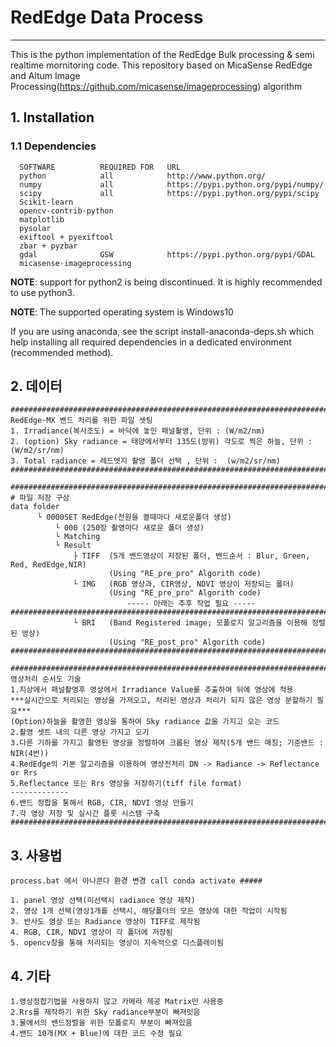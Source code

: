 RedEdge Data Process
  =======

 --------------------------------------------------


This is the python implementation of the RedEdge Bulk processing & semi realtime mornitoring code.
This repository based on MicaSense RedEdge and Altum Image Processing(https://github.com/micasense/imageprocessing) algorithm


## 1. Installation

### 1.1 Dependencies

```
  SOFTWARE          REQUIRED FOR   URL
  python            all            http://www.python.org/
  numpy             all            https://pypi.python.org/pypi/numpy/
  scipy             all            https://pypi.python.org/pypi/scipy
  Scikit-learn
  opencv-contrib-python 
  matplotlib
  pysolar
  exiftool + pyexiftool
  zbar + pyzbar
  gdal              GSW            https://pypi.python.org/pypi/GDAL
  micasense-imageprocessing
```


**NOTE**: support for python2 is being discontinued. It is highly recommended to use python3.

**NOTE**: The supported operating system is Windows10 

If you are using anaconda, see the script install-anaconda-deps.sh which help
installing all required dependencies in a dedicated environment (recommended method).


## 2. 데이터 

```
####################################################################################################
RedEdge-MX 밴드 처리를 위한 파일 셋팅
1. Irradiance(복사조도) = 바닥에 놓인 패널촬영, 단위 : (W/m2/nm)
2. (option) Sky radiance = 태양에서부터 135도(방위) 각도로 찍은 하늘, 단위 : (W/m2/sr/nm) 
3. Total radiance = 레드엣지 촬영 폴더 선택 , 단위 :  (w/m2/sr/nm) 
####################################################################################################
```

```
####################################################################################################
# 파일 저장 구상
data folder
      └ 0000SET RedEdge(전원을 켤때마다 새로운폴더 생성)
          └ 000 (250장 촬영마다 새로운 폴더 생성)
          └ Matching 
          └ Result
              ├ TIFF  (5개 밴드영상이 저장된 폴더, 밴드순서 : Blur, Green, Red, RedEdge,NIR)         
                      (Using "RE_pre_pro" Algorith code)
              └ IMG   (RGB 영상과, CIR영상, NDVI 영상이 저장되는 폴더)
                      (Using "RE_pre_pro" Algorith code)
                          ----- 아래는 추후 작업 필요 -----
###################################################################################################
              └ BRI   (Band Registered image; 모폴로지 알고리즘을 이용해 정렬된 영상)
                      (Using "RE_post_pro" Algorith code)
###################################################################################################
```


```
###################################################################################################
영상처리 순서도 기술
1.지상에서 패널촬영후 영상에서 Irradiance Value를 추출하여 뒤에 영상에 적용
***실시간으로 처리되는 영상을 가져오고, 처리된 영상과 처리가 되지 않은 영상 분할하기 필요***
(Option)하늘을 촬영한 영상을 통하여 Sky radiance 값을 가지고 오는 코드
2.촬영 셋트 내의 다른 영상 가지고 오기
3.다른 기하를 가지고 촬영된 영상을 정렬하여 크롭된 영상 제작(5개 밴드 매칭; 기준밴드 : NIR(4번))
4.RedEdge의 기본 알고리즘을 이용하여 영상전처리 DN -> Radiance -> Reflectance or Rrs
5.Reflectance 또는 Rrs 영상을 저장하기(tiff file format)
-------------
6.밴드 정합을 통해서 RGB, CIR, NDVI 영상 만들기
7.각 영상 저장 및 실시간 플롯 시스템 구축
###################################################################################################
```

## 3. 사용법
```
process.bat 에서 아나콘다 환경 변경 call conda activate #####

1. panel 영상 선택(미선택시 radiance 영상 제작)
2. 영상 1개 선택(영상1개를 선택시, 해당폴더의 모든 영상에 대한 작업이 시작됨
3. 반사도 영상 또는 Radiance 영상이 TIFF로 제작됨
4. RGB, CIR, NDVI 영상이 각 폴더에 저장됨
5. opencv창을 통해 처리되는 영상이 지속적으로 디스플레이됨
```

## 4. 기타

```
1.영상정합기법을 사용하지 않고 카메라 제공 Matrix만 사용중
2.Rrs를 제작하기 위한 Sky radiance부분이 빠져잇음
3.물에서의 밴드정렬을 위한 모폴로지 부분이 빠져있음
4.밴드 10개(MX + Blue)에 대한 코드 수정 필요
```

